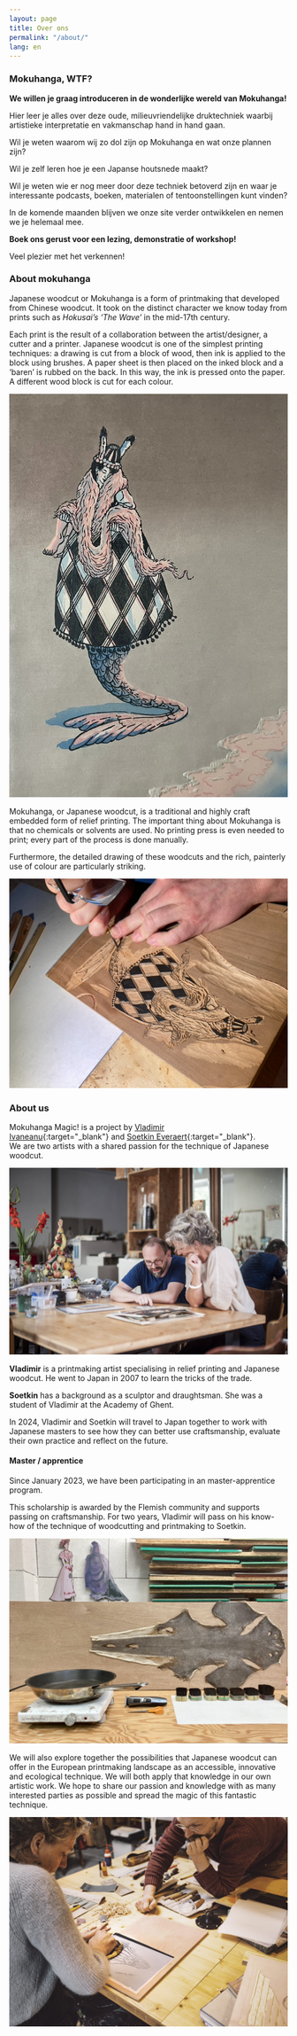 ```yaml
---
layout: page
title: Over ons
permalink: "/about/"
lang: en
---
```


### Mokuhanga, WTF?
__We willen je graag introduceren in de wonderlijke wereld van Mokuhanga!__

Hier leer je alles over deze oude, milieuvriendelijke druktechniek waarbij artistieke interpretatie en vakmanschap hand in hand gaan.

Wil je weten waarom wij zo dol zijn op Mokuhanga en wat onze plannen zijn?

Wil je zelf leren hoe je een Japanse houtsnede maakt?

Wil je weten wie er nog meer door deze techniek betoverd zijn en waar je interessante podcasts, boeken, materialen of tentoonstellingen kunt vinden?

In de komende maanden blijven we onze site verder ontwikkelen en nemen we je helemaal mee.

__Boek ons gerust voor een lezing, demonstratie of workshop!__

Veel plezier met het verkennen!



### About mokuhanga

Japanese woodcut or Mokuhanga is a form of printmaking that developed from Chinese woodcut. It took on the distinct character we know today from prints such as _Hokusai’s ‘The Wave’_ in the mid-17th century.

Each print is the result of a collaboration between the artist/designer, a cutter and a printer. Japanese woodcut is one of the simplest printing techniques: a drawing is cut from a block of wood, then ink is applied to the block using brushes. A paper sheet is then placed on the inked block and a ‘baren’ is rubbed on the back. In this way, the ink is pressed onto the paper. A different wood block is cut for each colour.


<div class="row">
    <div class="col-md-8 mx-auto">
      <img src="/assets/images/pages/about/mermaid.png" class="img-fluid" alt="Final result of printing the mokuhanga magic mermaid">
    </div>
</div>


Mokuhanga, or Japanese woodcut, is a traditional and highly craft embedded form of relief printing. The important thing about Mokuhanga is that no chemicals or solvents are used. No printing press is even needed to print; every part of the process is done manually.

Furthermore, the detailed drawing of these woodcuts and the rich, painterly use of colour are particularly striking.

<div>
    <div class="col-md-8 mx-auto">
      <img src="/assets/images/pages/about/mermaid-carving.png" class="img-fluid" alt="Carving the mokuhanga magic mermaid">
    </div>
</div>

### About us

Mokuhanga Magic! is a project by [Vladimir Ivaneanu](https://www.printstudio868.be){:target="_blank"} and [Soetkin Everaert](https://www.soetkineveraert.be){:target="_blank"}.  
We are two artists with a shared passion for the technique of Japanese woodcut.

![Soetkin & Vladimir inspecting a print](/assets/images/pages/about/soetkin-vladimir-tafel.jpg)

__Vladimir__ is a printmaking artist specialising in relief printing and Japanese woodcut. He went to Japan in 2007 to learn the tricks of the trade.

__Soetkin__ has a background as a sculptor and draughtsman. She was a student of Vladimir at the Academy of Ghent.

In 2024, Vladimir and Soetkin will travel to Japan together to work with Japanese masters to see how they can better use craftsmanship, evaluate their own practice and reflect on the future.

#### Master / apprentice

Since January 2023, we have been participating in an master-apprentice program. 

This scholarship is awarded by the Flemish community and supports passing on craftsmanship.
For two years, Vladimir will pass on his know-how of the technique of woodcutting and printmaking to Soetkin.

![Sharkskin and brushes.](/assets/images/pages/about/sharkskin.jpg)

We will also explore together the possibilities that Japanese woodcut can offer in the European printmaking landscape as an accessible, innovative and ecological technique. We will both apply that knowledge in our own artistic work. We hope to share our passion and knowledge with as many interested parties as possible and spread the magic of this fantastic technique.

![Soetkin using the baren.](/assets/images/pages/about/soetkin-baren-vladimir-kijkt.jpg)


